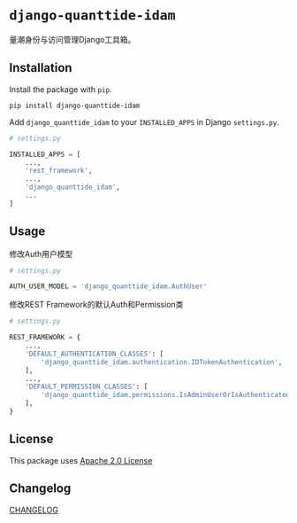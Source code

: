 # `django-quanttide-idam`

量潮身份与访问管理Django工具箱。

## Installation 

Install the package with `pip`.

```shell
pip install django-quanttide-idam
```

Add `django_quanttide_idam` to your `INSTALLED_APPS` in Django `settings.py`. 

```python
# settings.py

INSTALLED_APPS = [
    ...,
    'rest_framework',
    ...,
    'django_quanttide_idam',
    ...
]
```

## Usage 

修改Auth用户模型

```python
# settings.py

AUTH_USER_MODEL = 'django_quanttide_idam.AuthUser'
```

修改REST Framework的默认Auth和Permission类

```python
# settings.py

REST_FRAMEWORK = {
    ...,
    'DEFAULT_AUTHENTICATION_CLASSES': [
        'django_quanttide_idam.authentication.IDTokenAuthentication',
    ],
    ...,
    'DEFAULT_PERMISSION_CLASSES': [
        'django_quanttide_idam.permissions.IsAdminUserOrIsAuthenticatedReadOnly',
    ],
}
```

## License 

This package uses [Apache 2.0 License](LICENSE)

## Changelog 

[CHANGELOG](CHANGELOG.md)